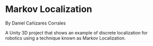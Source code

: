 Markov Localization
===================

By Daniel Cañizares Corrales

A Unity 3D project that shows an example of discrete localization for robotics using a technique known as Markov Localization.
